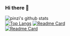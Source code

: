 ### Hi there 👋

<!--
**pinzi/pinzi** is a ✨ _special_ ✨ repository because its `README.md` (this file) appears on your GitHub profile.

Here are some ideas to get you started:

- 🔭 I’m currently working on ...
- 🌱 I’m currently learning ...
- 👯 I’m looking to collaborate on ...
- 🤔 I’m looking for help with ...
- 💬 Ask me about ...
- 📫 How to reach me: ...
- 😄 Pronouns: ...
- ⚡ Fun fact: ...
-->
![pinzi's github stats](https://github-readme-stats.vercel.app/api?username=pinzi&theme=radical&show_icons=true&theme=radical&count_private=true&include_all_commits=true)
<br />
[![Top Langs](https://github-readme-stats.vercel.app/api/top-langs/?username=pinzi)](https://github.com/pinzi/github-readme-stats)
[![Readme Card](https://github-readme-stats.vercel.app/api/pin/?username=pinzi&repo=Nancy.FixQueryDictionary)](https://github.com/pinzi/Nancy.FixQueryDictionary)
<br />
[![Readme Card](https://github-readme-stats.vercel.app/api/pin/?username=pinzi&repo=GeTui-PushApi-ServerSDK-V2)](https://github.com/pinzi/GeTui-PushApi-ServerSDK-V2)
